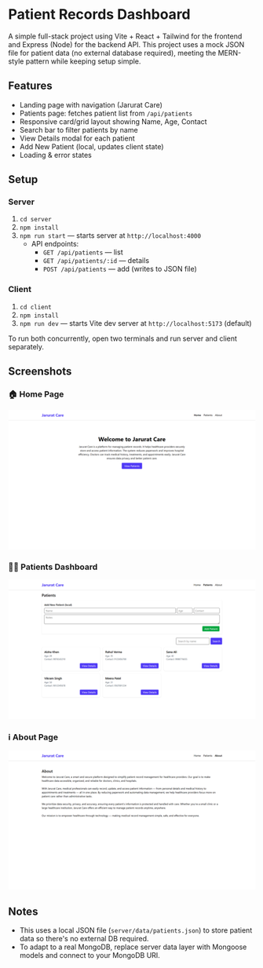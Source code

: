 # Patient Records Dashboard

A simple full-stack project using Vite + React + Tailwind for the frontend and Express (Node) for the backend API.
This project uses a mock JSON file for patient data (no external database required), meeting the MERN-style pattern while keeping setup simple.

## Features
- Landing page with navigation (Jarurat Care)
- Patients page: fetches patient list from `/api/patients`
- Responsive card/grid layout showing Name, Age, Contact
- Search bar to filter patients by name
- View Details modal for each patient
- Add New Patient (local, updates client state)
- Loading & error states

## Setup

### Server
1. `cd server`
2. `npm install`
3. `npm run start` — starts server at `http://localhost:4000`
   - API endpoints:
     - `GET /api/patients` — list
     - `GET /api/patients/:id` — details
     - `POST /api/patients` — add (writes to JSON file)

### Client
1. `cd client`
2. `npm install`
3. `npm run dev` — starts Vite dev server at `http://localhost:5173` (default)

To run both concurrently, open two terminals and run server and client separately.

## Screenshots

### 🏠 Home Page
![Home Page](./screenshots/home.png)

### 👩‍⚕️ Patients Dashboard
![Patients Dashboard](./screenshots/patients.png)

### ℹ️ About Page
![About Page](./screenshots/about.png)


## Notes
- This uses a local JSON file (`server/data/patients.json`) to store patient data so there's no external DB required.
- To adapt to a real MongoDB, replace server data layer with Mongoose models and connect to your MongoDB URI.





